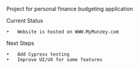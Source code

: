 Project for personal finance budgeting application

Current Status

	•	Website is hosted on WWW.MyMunzey.com


Next Steps

	•	Add Cypress testing
	•	Improve UI/UX for some features
